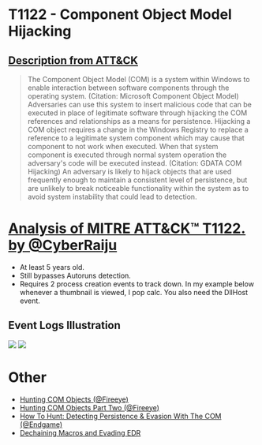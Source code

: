 # T1122 - Component Object Model Hijacking
## [Description from ATT&CK](https://attack.mitre.org/wiki/Technique/T1122)
<blockquote>The Component Object Model (COM) is a system within Windows to enable interaction between software components through the operating system. (Citation: Microsoft Component Object Model) Adversaries can use this system to insert malicious code that can be executed in place of legitimate software through hijacking the COM references and relationships as a means for persistence. Hijacking a COM object requires a change in the Windows Registry to replace a reference to a legitimate system component which may cause that component to not work when executed. When that system component is executed through normal system operation the adversary's code will be executed instead. (Citation: GDATA COM Hijacking) An adversary is likely to hijack objects that are used frequently enough to maintain a consistent level of persistence, but are unlikely to break noticeable functionality within the system as to avoid system instability that could lead to detection.</blockquote>

# [Analysis of MITRE ATT&CK™ T1122. by @CyberRaiju](https://twitter.com/CyberRaiju/status/1167415118847598594)
- At least 5 years old. 
- Still bypasses Autoruns detection. 
- Requires 2 process creation events to track down. 
In my example below whenever a thumbnail is viewed, I pop calc. You also need the DllHost event.

## Event Logs Illustration

<img src="https://pbs.twimg.com/media/EDN92axU8AARNHJ?format=jpg&name=large">

<img src="https://pbs.twimg.com/media/EDN92a6UUAED1Oo?format=jpg&name=large">

# Other

- [Hunting COM Objects (@Fireeye)](https://www.fireeye.com/blog/threat-research/2019/06/hunting-com-objects.html)
- [Hunting COM Objects Part Two (@Fireeye)](https://www.fireeye.com/blog/threat-research/2019/06/hunting-com-objects-part-two.html)
- [How To Hunt: Detecting Persistence & Evasion With The COM (@Endgame)](https://www.endgame.com/blog/technical-blog/how-hunt-detecting-persistence-evasion-com)
- [Dechaining Macros and Evading EDR](https://www.countercept.com/blog/dechaining-macros-and-evading-edr/)